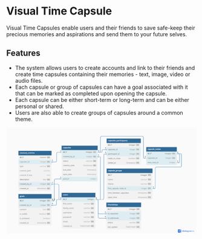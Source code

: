 # Visual Time Capsule
Visual Time Capsules enable users and their friends to save safe-keep their precious memories and aspirations and send them to your future selves.

## Features
 - The system allows users to create accounts and link to their friends and create time capsules containing their memories - text, image, video or audio files.
 - Each capsule or group of capsules can have a goal associated with it that can be marked as completed upon opening the capsule.
 - Each capsule can be either short-term or long-term and can be either personal or shared.
 - Users are also able to create groups of capsules around a common theme.


![DB Diagram](https://github.com/bogiplump/Visual-Time-Capsule/blob/main/database%20diagram.png)
